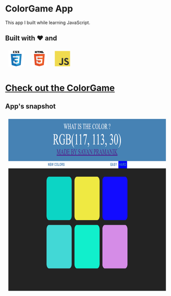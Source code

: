 # ColorGame App
This app I built while learning JavaScript.

## Built with ❤️ and 

<div style="display: inline;"> 
  <img style="margin: 10px" src="https://raw.githubusercontent.com/devicons/devicon/master/icons/css3/css3-original-wordmark.svg" alt="CSS3" height="50" />  
  <img style="margin: 10px" src="https://raw.githubusercontent.com/devicons/devicon/master/icons/html5/html5-original-wordmark.svg" alt="HTML5" height="50" />
  <img style="margin: 10px" src="https://raw.githubusercontent.com/devicons/devicon/master/icons/javascript/javascript-original.svg" alt="JavaScript" height="50" />
</div>

# [Check out the ColorGame](https://sayanpr8175.github.io/ColorGame/)

## App's snapshot
<div align="center"> <img style="margin: 10px;"  src="https://github.com/sayanpr8175/ColorGame/blob/057fd6bbfed6df4211645ffe091ab4b3e14dafa2/AppSnapShot.PNG" alt="CSS3" height="550" width="780" />  </div>
  


